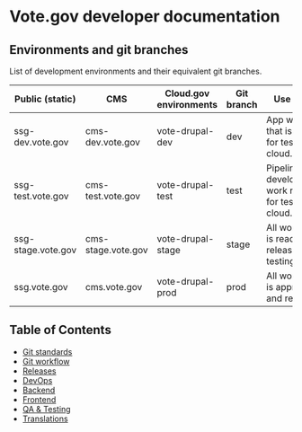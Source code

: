 # Vote.gov developer documentation

## Environments and git branches
List of development environments and their equivalent git branches.

| **Public (static)** | **CMS**            | **Cloud.gov environments** | **Git branch** | **Use case**                                             |
|---------------------|--------------------|----------------------------|----------------|----------------------------------------------------------|
| ssg-dev.vote.gov    | cms-dev.vote.gov   | vote-drupal-dev            | dev            | App work that is ready for testing in cloud.gov          |
| ssg-test.vote.gov   | cms-test.vote.gov  | vote-drupal-test           | test           | Pipeline development work ready for testing in cloud.gov |
| ssg-stage.vote.gov  | cms-stage.vote.gov | vote-drupal-stage          | stage          | All work that is ready for release/UAT testing           |
| ssg.vote.gov        | cms.vote.gov       | vote-drupal-prod           | prod           | All work that is approved and released                   |

## Table of Contents
- [Git standards](standards.md)
- [Git workflow](workflow.md)
- [Releases](releases.md)
- [DevOps](devops.md)
- [Backend](backend.md)
- [Frontend](frontend.md)
- [QA & Testing](testing.md)
- [Translations](translations.md)
